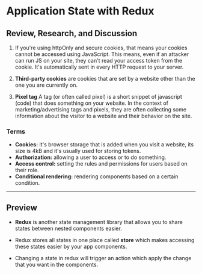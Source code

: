 # Application State with Redux

## Review, Research, and Discussion

1. If you're using httpOnly and secure cookies, that means your cookies cannot be accessed using JavaScript. This means, even if an attacker can run JS on your site, they can't read your access token from the cookie.
It's automatically sent in every HTTP request to your server.

2. **Third-party cookies** are cookies that are set by a website other than the one you are currently on.

3. **Pixel tag** A tag (or often called pixel) is a short snippet of javascript (code) that does something on your website. In the context of marketing/advertising tags and pixels, they are often collecting some information about the visitor to a website and their behavior on the site.

### Terms

* **Cookies:** it's browser storage that is added when you visit a website, its size is 4kB and it's usually used for storing tokens.
* **Authorization:** allowing a user to access or to do something.
* **Access control:** setting the rules and permissions for users based on their role.
* **Conditional rendering:** rendering components based on a certain condition.

<hr>

## Preview

* **Redux** is another state management library that allows you to share states between nested components easier.

* Redux stores all states in one place called **store** which makes accessing these states easier by your app components.

* Changing a state in redux will trigger an action which apply the change that you want in the components.